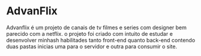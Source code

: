 # AdvanFlix
Advanflix é um projeto de canais de tv filmes e series com designer bem parecido com a netflix.
o projeto foi criado com intuito de estudar e desenvolver minhash habilitades tanto front-end quanto back-end contendo duas pastas inicias
uma para o servidor e outra para consumir o site.
